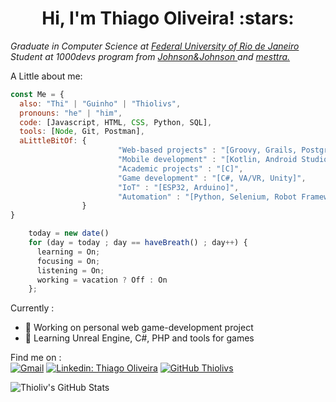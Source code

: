 <h1 align="center">Hi, I'm Thiago Oliveira! :stars:</h1>

<p><em>Graduate in Computer Science at <a href="http://www.ufrj.br">Federal University of Rio de Janeiro</a></br>
Student at 1000devs program from <a href="https://www.jnj.com/"> Johnson&Johnson </a>  and <a href="https://www.mesttra.com/">mesttra. </a></br>
</em></p>

A Little about me:

```javascript
const Me = {
  also: "Thi" | "Guinho" | "Thiolivs", 
  pronouns: "he" | "him",
  code: [Javascript, HTML, CSS, Python, SQL],
  tools: [Node, Git, Postman],
  aLittleBitOf: {
                        "Web-based projects" : "[Groovy, Grails, PostgreSQL]",
                        "Mobile development" : "[Kotlin, Android Studio]",
                        "Academic projects" : "[C]",
                        "Game development" : "[C#, VA/VR, Unity]", 
                        "IoT" : "[ESP32, Arduino]",
                        "Automation" : "[Python, Selenium, Robot Framework]"
                }
}

    today = new date()
    for (day = today ; day == haveBreath() ; day++) {
      learning = On;
      focusing = On;
      listening = On;
      working = vacation ? Off : On
    };  

```


Currently :
- 🔭 Working on personal web game-development project
- 🌱 Learning Unreal Engine, C#, PHP and tools for games

Find me on : <br>
[![Gmail](https://img.shields.io/badge/-Gmail-c14438?style=flat&logo=Gmail&logoColor=white)](mailto:thiolivs.s@gmail.com)
[![Linkedin: Thiago Oliveira](https://img.shields.io/badge/-Thiago%20Oliveira-blue?style=flat-square&logo=Linkedin&logoColor=white&link=https://https://www.linkedin.com/in/thiago-oliveira-23269959/)](https://www.linkedin.com/in/thiago-oliveira-23269959/)
[![GitHub Thiolivs](https://img.shields.io/github/followers/thiolivs?label=follow&style=social)](https://github.com/Thiolivs)

![Thioliv's GitHub Stats](https://github-readme-stats.vercel.app/api?username=thiolivs&show_icons=true)


